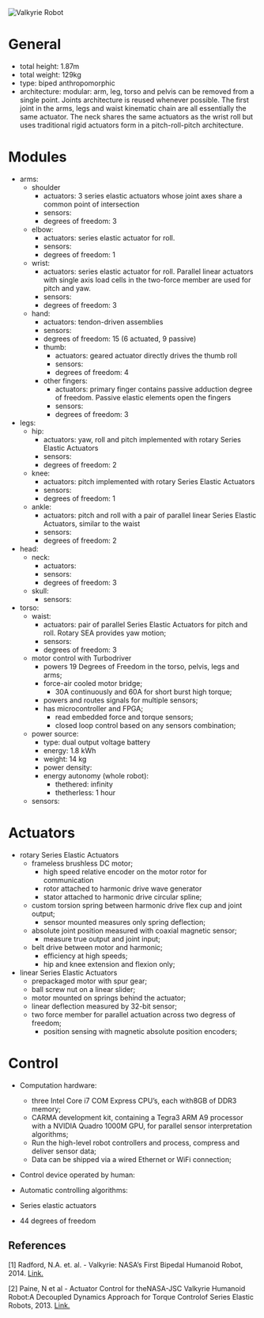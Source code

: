 <img src="../assets/valkyrie-robot.jpg" alt="Valkyrie Robot" style="max-width:300px;"/>

# General

- total height: 1.87m
- total weight: 129kg
- type: biped anthropomorphic
- architecture: modular: arm, leg, torso and pelvis can be removed from a single point. Joints architecture is reused whenever possible. The first joint in the arms, legs and waist kinematic chain are all essentially the same actuator. The neck shares the same actuators as the wrist roll but uses traditional rigid actuators form in a pitch-roll-pitch architecture.

# Modules

- arms:
  - shoulder
    - actuators: 3 series elastic actuators whose joint axes share a common point of intersection
    - sensors:
    - degrees of freedom: 3
  - elbow:
    - actuators: series elastic actuator for roll.
    - sensors:
    - degrees of freedom: 1
  - wrist:
    - actuators: series elastic actuator for roll. Parallel linear actuators with single axis load cells in the two-force member are used for pitch and yaw.
    - sensors:
    - degrees of freedom: 3
  - hand:
    - actuators: tendon-driven assemblies
    - sensors:
    - degrees of freedom: 15 (6 actuated, 9 passive)
    - thumb:
      - actuators: geared actuator directly drives the thumb roll
      - sensors:
      - degrees of freedom: 4
    - other fingers:
      - actuators: primary finger contains passive adduction degree of freedom. Passive elastic elements open the fingers
      - sensors:
      - degrees of freedom: 3
- legs:
  - hip:
    - actuators: yaw, roll and pitch implemented with rotary Series Elastic Actuators
    - sensors:
    - degrees of freedom: 2
  - knee:
    - actuators: pitch implemented with rotary Series Elastic Actuators
    - sensors:
    - degrees of freedom: 1
  - ankle:
    - actuators: pitch and roll with a pair of parallel linear Series Elastic Actuators, similar to the waist
    - sensors:
    - degrees of freedom: 2
- head:
  - neck:
    - actuators:
    - sensors:
    - degrees of freedom: 3
  - skull:
    - sensors:
- torso:
  - waist:
    - actuators: pair of parallel Series Elastic Actuators for pitch and roll. Rotary SEA provides yaw motion;
    - sensors:
    - degrees of freedom: 3
  - motor control with Turbodriver
    - powers 19 Degrees of Freedom in the torso, pelvis, legs and arms;
    - force-air cooled motor bridge;
      - 30A continuously and 60A for short burst high torque;
    - powers and routes signals for multiple sensors;
    - has microcontroller and FPGA;
      - read embedded force and torque sensors;
      - closed loop control based on any sensors combination;
  - power source:
    - type: dual output voltage battery
    - energy: 1.8 kWh
    - weight: 14 kg
    - power density:
    - energy autonomy (whole robot):
      - thethered: infinity
      - thetherless: 1 hour
  - sensors:

# Actuators

- rotary Series Elastic Actuators
  - frameless brushless DC motor;
    - high speed relative encoder on the motor rotor for communication
    - rotor attached to harmonic drive wave generator
    - stator attached to harmonic drive circular spline;
  - custom torsion spring between harmonic drive flex cup and joint output;
    - sensor mounted measures only spring deflection;
  - absolute joint position measured with coaxial magnetic sensor;
    - measure true output and joint input;
  - belt drive between motor and harmonic;
    - efficiency at high speeds;
    - hip and knee extension and flexion only;
- linear Series Elastic Actuators
  - prepackaged motor with spur gear;
  - ball screw nut on a linear slider;
  - motor mounted on springs behind the actuator;
  - linear deflection measured by 32-bit sensor;
  - two force member for parallel actuation across two degress of freedom;
    - position sensing with magnetic absolute position encoders;

# Control

- Computation hardware:
  - three Intel Core i7 COM Express CPU’s, each with8GB of DDR3 memory;
  - CARMA development kit, containing a Tegra3 ARM A9 processor with a NVIDIA Quadro 1000M GPU, for parallel sensor interpretation algorithms;
  - Run the high-level robot controllers and process, compress and deliver sensor data;
  - Data can be shipped via a wired Ethernet or WiFi connection;
- Control device operated by human:
- Automatic controlling algorithms:

- Series elastic actuators
- 44 degrees of freedom

## References

[1] Radford, N.A. et. al. - Valkyrie: NASA’s First Bipedal Humanoid Robot, 2014. [Link.](https://sites.utexas.edu/hcrl/files/2016/01/jfr-nasa-hcrl-final.pdf)

[2] Paine, N et al - Actuator Control for theNASA-JSC Valkyrie Humanoid Robot:A Decoupled Dynamics Approach for Torque Controlof Series Elastic Robots, 2013. [Link.](http://sites.utexas.edu/hcrl/files/2016/01/jfr-valkyrie-actuator-control-final.pdf)
